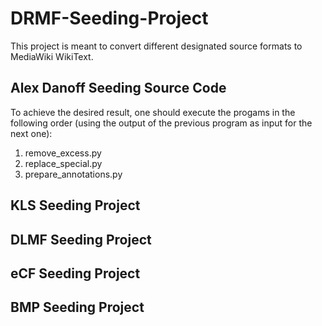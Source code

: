 # DRMF-Seeding-Project

This project is meant to convert different designated source formats to MediaWiki WikiText.

## Alex Danoff Seeding Source Code

To achieve the desired result, one should execute the progams in the following order (using the output of the previous program as input for the next one):

1. remove_excess.py
2. replace_special.py
3. prepare_annotations.py

## KLS Seeding Project

## DLMF Seeding Project

## eCF Seeding Project

## BMP Seeding Project


